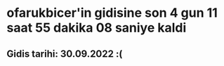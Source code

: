 # ofarukbicer'in gidisine son 4 gun 11 saat 55 dakika 08 saniye kaldi

## Gidis tarihi: 30.09.2022 :(